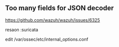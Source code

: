 ## Too many fields for JSON decoder

https://github.com/wazuh/wazuh/issues/6325

resaon :suricata

edit /var/ossec/etc/internal_options.conf
